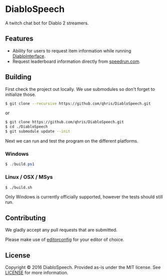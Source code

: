 # DiabloSpeech

A twitch chat bot for Diablo 2 streamers.

## Features

- Ability for users to request item information while running [DiabloInterface](https://github.com/Zutatensuppe/DiabloInterface/).
- Request leaderboard information directly from [speedrun.com](http://www.speedrun.com/d2lod).

## Building

First check the project out locally. We use submodules so don't forget to initialize those.
```bash
$ git clone --recursive https://github.com/qhris/DiabloSpeech.git
```
or
```bash
$ git clone https://github.com/qhris/DiabloSpeech.git
$ cd ./DiabloSpeech
$ git submodule update --init
```

Next we can run and test the program on the different platforms.

### Windows
```powershell
$ ./build.ps1
```

### Linux / OSX / MSys
```sh
$ ./build.sh
```

Only Windows is currently officially supported, however the tests should still run.

## Contributing

We gladly accept any pull requests that are submitted.

Please make use of [editorconfig](http://editorconfig.org/) for your editor of choice.

## License

Copyright © 2016 DiabloSpeech. Provided as-is under the MIT license. See [LICENSE](./LICENSE) for more information.
